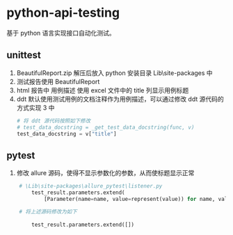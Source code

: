 # python-api-testing
基于 python 语言实现接口自动化测试。

## unittest 

1. BeautifulReport.zip 解压后放入 python 安装目录 Lib\site-packages 中
2. 测试报告使用 BeautifulReport
3. html 报告中 用例描述 使用 excel 文件中的 title 列显示用例标题
4. ddt 默认使用测试用例的文档注释作为用例描述，可以通过修改 ddt 源代码的方式实现 3 中
    ```python
    # 将 ddt 源代码按照如下修改
    # test_data_docstring = _get_test_data_docstring(func, v)
    test_data_docstring = v["title"]
    ```

## pytest

1. 修改 allure 源码，使得不显示参数化的参数，从而使标题显示正常
```python
    # \Lib\site-packages\allure_pytest\listener.py
        test_result.parameters.extend(
            [Parameter(name=name, value=represent(value)) for name, value in params.items()])

    # 将上述源码修改为如下
    
        test_result.parameters.extend([])
```
